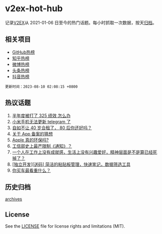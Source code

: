 # v2ex-hot-hub

 记录[V2EX](https://www.v2ex.com/)从 2021-01-06 日至今的热门话题。每小时抓取一次数据，按天[归档](archives)。
 
 ## 相关项目

- [GitHub热榜](https://github.com/snaildev/github-hot-hub)
- [知乎热榜](https://github.com/snaildev/zhihu-hot-hub)
- [微博热榜](https://github.com/snaildev/weibo-hot-hub)
- [头条热榜](https://github.com/snaildev/toutiao-hot-hub)
- [抖音热榜](https://github.com/snaildev/douyin-hot-hub)


 `更新时间：2023-08-10 02:08:15 +0800`

## 热议话题

1. [半年度被打了 325 绩效,怎么办](https://www.v2ex.com/t/963630)
1. [小米手机无法更新 telegram 了](https://www.v2ex.com/t/963610)
1. [自如不让 40 岁合租了， 80 后你还好吗？](https://www.v2ex.com/t/963599)
1. [关于 App 备案的猜想](https://www.v2ex.com/t/963800)
1. [Apple 真的环保吗?](https://www.v2ex.com/t/963600)
1. [工信部史上最严限制《通知》？](https://www.v2ex.com/t/963769)
1. [一个人在工作上没有成就感，生活上没有兴趣爱好，精神层面是不是算已经死掉了？](https://www.v2ex.com/t/963633)
1. [[独立开发][送码] 简洁的粘贴板管理，快速笔记，数据筛选工具](https://www.v2ex.com/t/963587)
1. [你买车最看重什么？](https://www.v2ex.com/t/963755)

## 历史归档

[archives](archives)

## License

See the [LICENSE](LICENSE) file for license rights and limitations (MIT).
